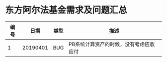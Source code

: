 # 东方阿尔法基金需求及问题汇总


 |编号|日期 |类型|描述|
 | -------- |-------  | -----  | ------ |
| 1     |20190401   |BUG     | PB系统计算资产的时候，没有考虑应收应付   |
